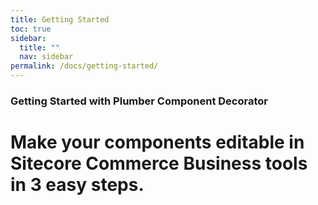 ```yaml
---
title: Getting Started
toc: true
sidebar:
  title: ""
  nav: sidebar
permalink: /docs/getting-started/
---
```

### Getting Started with Plumber Component Decorator

# Make your components editable in Sitecore Commerce Business tools in 3 easy steps.


